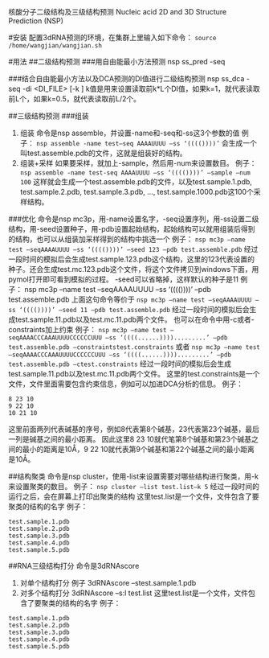 核酸分子二级结构及三级结构预测
Nucleic acid 2D and 3D Structure Prediction (NSP)

#安装
配置3dRNA预测的环境，在集群上里输入如下命令：
`source /home/wangjian/wangjian.sh`

#用法
##二级结构预测
###用自由能最小方法预测
nsp ss_pred -seq <SEQUENCE>

###结合自由能最小方法以及DCA预测的DI值进行二级结构预测
nsp ss_dca -seq <SEQUENCE> -di <DI_FILE> [-k <K>]
k值是用来设置读取前k*L个DI值，如果k=1，就代表读取前L个，如果k=0.5，就代表读取前L/2个。

##三级结构预测
###组装
1. 组装
命令是nsp assemble，并设置-name和-seq和-ss这3个参数的值
例子：
`nsp assemble -name test–seq AAAAUUUU –ss ‘(((())))’`
会生成一个叫test.assemble.pdb的文件，这就是组装好的结构。
2. 组装+采样
如果要采样，就加上-sample，然后用-num来设置数目。
例子：
`nsp assemble -name test-seq AAAAUUUU –ss ‘(((())))’ –sample –num 100`
这样就会生成一个test.assemble.pdb的文件，以及test.sample.1.pdb, test.sample.2.pdb,
test.sample.3.pdb, ..., test.sample.1000.pdb这100个采样结构。

###优化
命令是nsp mc3p，用-name设置名字，-seq设置序列，用-ss设置二级结构，用-seed设置种子，用-pdb设置起始结构，起始结构可以就用组装后得到的结构，也可以从组装加采样得到的结构中挑选一个
例子：
`nsp mc3p –name test –seqAAAAUUUU –ss ‘(((())))’ –seed 123 –pdb test.assemble.pdb`
经过一段时间的模拟后会生成test.sample.123.pdb这个结构，这里的123代表设置的种子。还会生成test.mc.123.pdb这个文件，将这个文件拷贝到windows下面，用pymol打开即可看到模拟的过程。
-seed可以省略掉，这样默认的种子是11
例子：
nsp mc3p –name test –seqAAAAUUUU –ss ‘(((())))’ –pdb test.assemble.pdb
上面这句命令等价于
`nsp mc3p –name test –seqAAAAUUUU –ss ‘(((())))’ –seed 11 –pdb test.assemble.pdb`
经过一段时间的模拟后会生成test.sample.11.pdb以及test.mc.11.pdb两个文件。
也可以在命令中用-c或者-constraints加上约束
例子：
`nsp mc3p –name test –seqAAAACCCAAAUUUUCCCCCCUUU –ss ‘((((......)))).........’ –pdb test.assemble.pdb –constraintstest.constraints`
或者
`nsp mc3p –name test –seqAAAACCCAAAUUUUCCCCCCUUU –ss ‘((((......)))).........’ –pdb test.assemble.pdb –ctest.constraints`
经过一段时间的模拟后会生成test.sample.11.pdb以及test.mc.11.pdb两个文件。
这里的test.constraints是一个文件，文件里面需要包含约束信息，例如可以加进DCA分析的信息。
例子：
```
8 23 10
9 22 10
10 21 10
```
这里前面两列代表碱基的序号，例如8代表第8个碱基，23代表第23个碱基，最后一列是碱基之间的最小距离。
因此这里8 23 10就代笔第8个碱基和第23个碱基之间的最小的距离是10Å，9 22 10就代表第9个碱基和第22个碱基之间的最小距离是10Å。

##结构聚类
命令是nsp cluster，使用-list来设置需要对哪些结构进行聚类，用-k来设置聚类的数目。
例子：
`nsp cluster –list test.list–k 5`
经过一段时间的运行之后，会在屏幕上打印出聚类的结构
这里test.list是一个文件，文件包含了要聚类的结构的名字
例子：
```
test.sample.1.pdb
test.sample.2.pdb
test.sample.3.pdb
test.sample.4.pdb
test.sample.5.pdb
```
##RNA三级结构打分
命令是3dRNAscore
1. 对单个结构打分
例子
3dRNAscore –stest.sample.1.pdb
2. 对多个结构打分
3dRNAscore –s:l test.list
这里test.list是一个文件，文件包含了要聚类的结构的名字
例子：
```
test.sample.1.pdb
test.sample.2.pdb
test.sample.3.pdb
test.sample.4.pdb
test.sample.5.pdb
```


